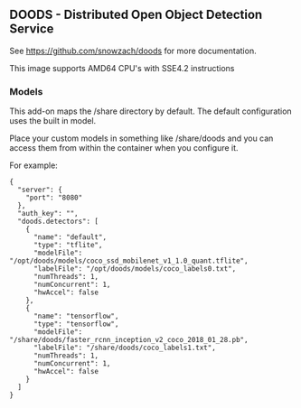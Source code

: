 ## DOODS - Distributed Open Object Detection Service

See https://github.com/snowzach/doods for more documentation.

This image supports AMD64 CPU's with SSE4.2 instructions


### Models

This add-on maps the /share directory by default. The default configuration uses the built in model.

Place your custom models in something like /share/doods and you can access them from within the container when you configure it.

For example:

```
{
  "server": {
    "port": "8080"
  },
  "auth_key": "",
  "doods.detectors": [
    {
      "name": "default",
      "type": "tflite",
      "modelFile": "/opt/doods/models/coco_ssd_mobilenet_v1_1.0_quant.tflite",
      "labelFile": "/opt/doods/models/coco_labels0.txt",
      "numThreads": 1,
      "numConcurrent": 1,
      "hwAccel": false
    },
    {
      "name": "tensorflow",
      "type": "tensorflow",
      "modelFile": "/share/doods/faster_rcnn_inception_v2_coco_2018_01_28.pb",
      "labelFile": "/share/doods/coco_labels1.txt",
      "numThreads": 1,
      "numConcurrent": 1,
      "hwAccel": false
    }
  ]
}
```
